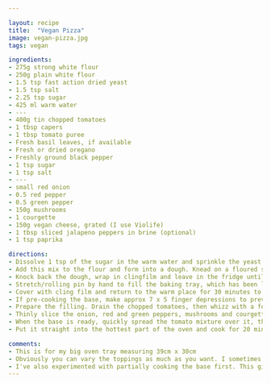 ```yaml
---

layout: recipe
title:  "Vegan Pizza"
image: vegan-pizza.jpg
tags: vegan

ingredients:
- 275g strong white flour
- 250g plain white flour
- 1.5 tsp fast action dried yeast
- 1.5 tsp salt
- 2.25 tsp sugar
- 425 ml warm water
- ---
- 400g tin chopped tomatoes
- 1 tbsp capers
- 1 tbsp tomato puree
- Fresh basil leaves, if available
- Fresh or dried oregano
- Freshly ground black pepper
- 1 tsp sugar
- 1 tsp salt
- ---
- small red onion
- 0.5 red pepper
- 0.5 green pepper
- 150g mushrooms
- 1 courgette
- 150g vegan cheese, grated (I use Violife)
- 1 tbsp sliced jalapeno peppers in brine (optional)
- 1 tsp paprika

directions:
- Dissolve 1 tsp of the sugar in the warm water and sprinkle the yeast on top. Leave for 10 mins to activate. Add the rest of the sugar and salt.
- Add this mix to the flour and form into a dough. Knead on a floured surface until the dough feels springy and elastic. Place in a clean bowl covered with a tea towel and put in a warm place like an airing cupboard for an hour or so to to rise.
- Knock back the dough, wrap in clingfilm and leave in the fridge until ready.
- Stretch/rolling pin by hand to fill the baking tray, which has been lightly oiled and coated with flour. You may need to ‘rest’ it for short periods if this becomes difficult without tearing the dough.
- Cover with cling film and return to the warm place for 30 minutes to 1 hour for the final rise. Heat oven to 200C.
- If pre-cooking the base, make approx 7 x 5 finger depressions to prevent ballooning. Brush with oil and cook for 5-10 mins at 200C. 
- Prepare the filling. Drain the chopped tomatoes, then whizz with a food processor or blender stick until smooth. Chop the capers and mix in. Add the herbs, chopped or torn, plus the tomato puree, black pepper and sugar. Mix together and set to one side.
- Thinly slice the onion, red and green peppers, mushrooms and courgette. Roughly chop the jalapeno peppers. Grate the cheese and mix with the paprika. Arrange everything within easy reach so that you can assemble the topping as quickly as possible.
- When the base is ready, quickly spread the tomato mixture over it, then sprinkle on the onions, red and green peppers, mushrooms, courgette, jalapeno peppers and mozzarella – in that order.
- Put it straight into the hottest part of the oven and cook for 20 minutes (or 10-15 mins if base has been pre-cooked).

comments: 
- This is for my big oven tray measuring 39cm x 30cm
- Obviously you can vary the toppings as much as you want. I sometimes use rehydrated dried ancho chillies for a milder flavour.
- I've also experimented with partially cooking the base first. This gives a thicker, breadier pizza.
---
```


